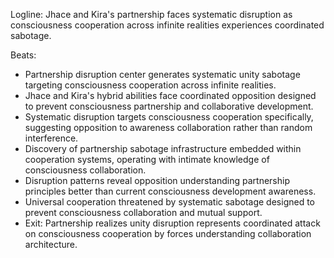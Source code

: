 ﻿---
series: 6
novella: 1
file: S6N1_CH08
type: chapter
pov: Dual (Jhace/Kira)
setting: Partnership disruption center - unity sabotage
word_target_min: 1201
word_target_max: 2299
status: outline
---
Logline: Jhace and Kira's partnership faces systematic disruption as consciousness cooperation across infinite realities experiences coordinated sabotage.

Beats:
- Partnership disruption center generates systematic unity sabotage targeting consciousness cooperation across infinite realities.
- Jhace and Kira's hybrid abilities face coordinated opposition designed to prevent consciousness partnership and collaborative development.
- Systematic disruption targets consciousness cooperation specifically, suggesting opposition to awareness collaboration rather than random interference.
- Discovery of partnership sabotage infrastructure embedded within cooperation systems, operating with intimate knowledge of consciousness collaboration.
- Disruption patterns reveal opposition understanding partnership principles better than current consciousness development awareness.
- Universal cooperation threatened by systematic sabotage designed to prevent consciousness collaboration and mutual support.
- Exit: Partnership realizes unity disruption represents coordinated attack on consciousness cooperation by forces understanding collaboration architecture.